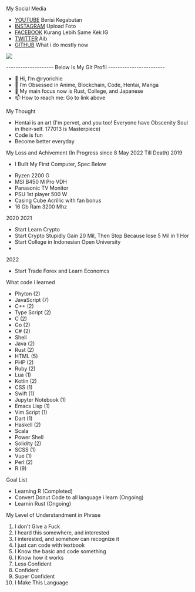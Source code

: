 My Social Media
- [YOUTUBE](https://www.youtube.com/channel/UCc3BiBjA9_6_E95aH5IbKgA) Berisi Kegabutan
- [INSTAGRAM](https://www.instagram.com/ryo_richiee/) Upload Foto
- [FACEBOOK](https://web.facebook.com/ryo.richie.1) Kurang Lebih Same Kek IG
- [TWITTER](https://twitter.com/ryo_richiee) Aib
- [GITHUB](github.com/ryorichie) What i do mostly now


![](https://komarev.com/ghpvc/?username=ryorichie)

-------------------- Below Is My GIt Profil ------------------------

- 👋 Hi, I’m @ryorichie
- 👀 I’m Obsessed in Anime, Blockchain, Code, Hentai, Manga
- 🌱 My main focus now is Rust, College, and Japanese
- 📫 How to reach me: Go to link above

My Thought
- Hentai is an art (I'm pervet, and you too! Everyone have Obscenity Soul in their-self. 177013 is Masterpiece)
- Code is fun
- Become better everyday

My Loss and Achivement
(In Progress since 8 May 2022 Till Death)
2019
- I Built My First Computer, Spec Below
* Ryzen 2200 G
* MSI B450 M Pro VDH
* Panasonic TV Monitor
* PSU 1st player 500 W
* Casing Cube Acrillic with fan bonus
* 16 Gb Ram 3200 Mhz



2020
2021
- Start Learn Crypto
- Start Crypto Stupidly Gain 20 Mil, Then Stop Because lose 5 Mil in 1 Hor
- Start College in Indonesian Open University
- 


2022
- Start Trade Forex and Learn Economcs

What code i learned
- Phyton (2)
- JavaScript (7)
- C++ (2)
- Type Script (2)
- C (2)
- Go (2)
- C# (2)
- Shell
- Java (2)
- Rust (2)
- HTML (5)
- PHP (2)
- Ruby (2)
- Lua (1)
- Kotlin (2)
- CSS (1)
- Swift (1)
- Jupyter Notebook (1)
- Emacs Lisp (1)
- Vim Script (1)
- Dart (1)
- Haskell (2)
- Scala
- Power Shell
- Solidity (2)
- SCSS (1)
- Vue (1)
- Perl (2)
- R (9)

Goal List
- Learning R (Completed)
- Convert Donut Code to all language i learn (Ongoing)
- Learnin Rust (Ongoing)

My Level of Understandment in Phrase
1. I don't Give a Fuck
2. I heard this somewhere, and interested
3. I interested, and somehow can recognize it
4. I just can code with textbook
5. I Know the basic and code something
6. I Know how it works
7. Less Confident
8. Confident
9. Super Confident
10. I Make This Language
